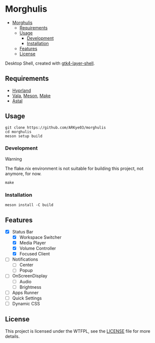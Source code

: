 
# Morghulis
- [Morghulis](#morghulis)
  - [Requirements](#requirements)
  - [Usage](#usage)
    - [Development](#development)
    - [Installation](#installation)
  - [Features](#features)
  - [License](#license)

Desktop Shell, created with [gtk4-layer-shell](https://github.com/wmww/gtk4-layer-shell).

## Requirements

- [Hyprland](https://hyprland.org/)
- [Vala](https://vala.dev/), [Meson](https://mesonbuild.com/), [Make](https://www.gnu.org/software/make/)
- [Astal](https://github.com/Aylur/astal)

## Usage

```shell
git clone https://github.com/ARKye03/morghulis
cd morghulis
meson setup build
```

### Development

> [!WARNING]  
> The flake.nix environment is not suitable for building this project, not anymore, for now.

```shell
make
```

### Installation

```shell
meson install -C build
```

## Features

- [x] Status Bar
    - [x] Workspace Switcher
    - [x] Media Player
    - [x] Volume Controller
    - [x] Focused Client
- [ ] Notifications
    - [ ] Center
    - [ ] Popup
- [ ] OnScreenDisplay
  - [ ] Audio
  - [ ] Brightness
- [ ] Apps Runner
- [ ] Quick Settings
- [ ] Dynamic CSS

## License

This project is licensed under the WTFPL, see the [LICENSE](./LICENSE) file for more details.
